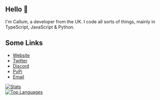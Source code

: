 ## Hello 👋 
I'm Callum, a developer from the UK. I code all sorts of things, mainly in TypeScript, JavaScript & Python.
<br>
## Some Links
- [Website](https://cxllm.xyz/)
- [Twitter](https://twitter.com/CX11M) 
- [Discord](https://discord.com/users/536949735299219467)
- [PyPi](https://pypi.org/user/cxllm)
- [Email](mailto:hello@cxllm.xyz)

[![Stats](https://github-readme-stats.vercel.app/api?username=cxllm&show_icons=true&theme=algolia&count_private=true)](https://github.com/cxllm)
<br>
[![Top Languages](https://github-readme-stats.vercel.app/api/top-langs/?username=cxllm&theme=algolia&card_width=495)](https://github.com/cxllm)

